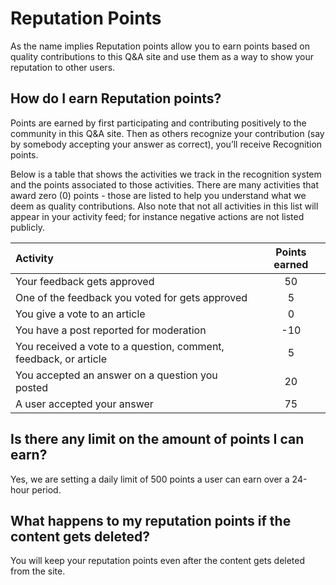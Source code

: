 # Reputation Points 
As the name implies Reputation points allow you to earn points based on quality contributions to this Q&A site and use them as a way to show your reputation to other users.

## How do I earn Reputation points?
Points are earned by first participating and contributing positively to the community in this Q&A site. Then as others recognize your contribution (say by somebody accepting your answer as correct), you’ll receive Recognition points.

Below is a table that shows the activities we track in the recognition system and the points associated to those activities. There are many activities that award zero (0) points - those are listed to help you understand what we deem as quality contributions. Also note that not all activities in this list will appear in your activity feed; for instance negative actions are not listed publicly.

| Activity  | Points earned |
| :----- | :-----: |
| Your feedback gets approved | 50  |
| One of the feedback you voted for gets approved | 5 |
| You give a vote to an article | 0 |
| You have a post reported for moderation  | -10 |
| You received a vote to a question, comment, feedback, or article  | 5 |
| You accepted an answer on a question you posted | 20  |
| A user accepted your answer | 75  |

## Is there any limit on the amount of points I can earn?
Yes, we are setting a daily limit of 500 points a user can earn over a 24-hour period.

## What happens to my reputation points if the content gets deleted?
You will keep your reputation points even after the content gets deleted from the site.
